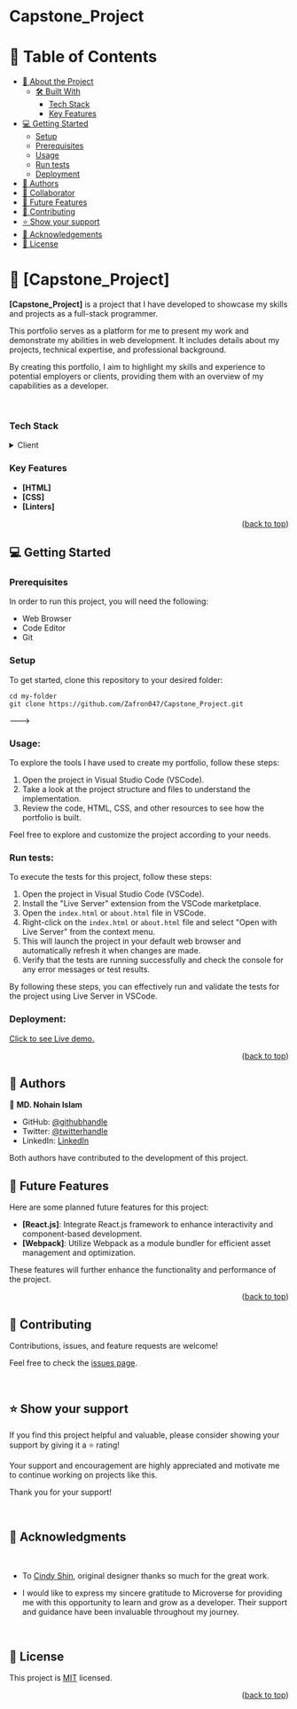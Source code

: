 # Capstone_Project

<a name="readme-top"></a>


# 📗 Table of Contents

- [📖 About the Project](#about-project)
  - [🛠 Built With](#built-with)
    - [Tech Stack](#tech-stack)
    - [Key Features](#key-features)
- [💻 Getting Started](#getting-started)
  - [Setup](#setup)
  - [Prerequisites](#prerequisites)
  - [Usage](#usage)
  - [Run tests](#run-tests)
  - [Deployment](#deployment)
- [👥 Authors](#authors)
- [👥 Collaborator](#collaborator)
- [🔭 Future Features](#future-features)
- [🤝 Contributing](#contributing)
- [⭐️ Show your support](#support)
- [🙏 Acknowledgements](#acknowledgements)
- [📝 License](#license)

# 📖 [Capstone_Project] <a name="about-project"></a>

**[Capstone_Project]** is a project that I have developed to showcase my skills and projects as a full-stack programmer.

This portfolio serves as a platform for me to present my work and demonstrate my abilities in web development. It includes details about my projects, technical expertise, and professional background.

By creating this portfolio, I aim to highlight my skills and experience to potential employers or clients, providing them with an overview of my capabilities as a developer.

<br>

### Tech Stack <a name="tech-stack"></a>

<details>
  <summary>Client</summary>
  <ul>
    <li><a href="https://reactjs.org/">HTML</a></li>
    <li><a href="https://reactjs.org/">CSS</a></li>
    <li><a href="https://reactjs.org/">Linters</a></li>
  </ul>
</details>

### Key Features <a name="key-features"></a>

- **[HTML]**
- **[CSS]**
- **[Linters]**

<p align="right">(<a href="#readme-top">back to top</a>)</p>



## 💻 Getting Started <a name="getting-started"></a>

### Prerequisites

In order to run this project, you will need the following:

- Web Browser
- Code Editor
- Git

### Setup

To get started, clone this repository to your desired folder:

```shell
cd my-folder
git clone https://github.com/Zafron047/Capstone_Project.git
```

--->

### Usage:

To explore the tools I have used to create my portfolio, follow these steps:

1. Open the project in Visual Studio Code (VSCode).
2. Take a look at the project structure and files to understand the implementation.
3. Review the code, HTML, CSS, and other resources to see how the portfolio is built.

Feel free to explore and customize the project according to your needs.


### Run tests:

To execute the tests for this project, follow these steps:

1. Open the project in Visual Studio Code (VSCode).
2. Install the "Live Server" extension from the VSCode marketplace.
3. Open the `index.html` or `about.html` file in VSCode.
4. Right-click on the `index.html` or `about.html` file and select "Open with Live Server" from the context menu.
5. This will launch the project in your default web browser and automatically refresh it when changes are made.
6. Verify that the tests are running successfully and check the console for any error messages or test results.

By following these steps, you can effectively run and validate the tests for the project using Live Server in VSCode.


### Deployment:

[Click to see Live demo.](https://zafron047.github.io/Capstone_Project/)

<p align="right">(<a href="#readme-top">back to top</a>)</p>

## 👥 Authors <a name="authors"></a>

👤 **MD. Nohain Islam**

- GitHub: [@githubhandle](https://github.com/Zafron047)
- Twitter: [@twitterhandle](https://https://twitter.com/NohainZ)
- LinkedIn: [LinkedIn](https://www.linkedin.com/in/nohain-islam-0261b4148/)

Both authors have contributed to the development of this project.

## 🔭 Future Features <a name="future-features"></a>

Here are some planned future features for this project:

- **[React.js]**: Integrate React.js framework to enhance interactivity and component-based development.
- **[Webpack]**: Utilize Webpack as a module bundler for efficient asset management and optimization.

These features will further enhance the functionality and performance of the project.

<p align="right">(<a href="#readme-top">back to top</a>)</p>

## 🤝 Contributing <a name="contributing"></a>

Contributions, issues, and feature requests are welcome!

Feel free to check the [issues page](https://github.com/Zafron047/Capstone_Project/issues).

<br>

## ⭐️ Show your support <a name="support"></a>

If you find this project helpful and valuable, please consider showing your support by giving it a ⭐️ rating!

Your support and encouragement are highly appreciated and motivate me to continue working on projects like this.

Thank you for your support!

<br>

## 🙏 Acknowledgments <a name="acknowledgements"></a>
<br>

- To [Cindy Shin](https://www.behance.net/gallery/29845175/CC-Global-Summit-2015), original designer thanks so much for the great work.

- I would like to express my sincere gratitude to Microverse for providing me with this opportunity to learn and grow as a developer. Their support and guidance have been invaluable throughout my journey.

<br>

## 📝 License <a name="license"></a>

This project is [MIT](./LICENSE) licensed.

<p align="right">(<a href="#readme-top">back to top</a>)</p>